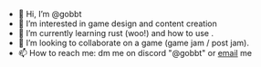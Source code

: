 - 👋 Hi, I’m @gobbt
- 👀 I’m interested in game design and content creation
- 🌱 I’m currently learning rust (woo!) and how to use .
- 💞️ I’m looking to collaborate on a game (game jam / post jam).
- 📫 How to reach me: dm me on discord "@gobbt" or [email](mailto:thatgobbt@gmail.com) me

<!---
gobbt/gobbt is a ✨ special ✨ repository because its `README.md` (this file) appears on your GitHub profile.
You can click the Preview link to take a look at your changes.
--->
